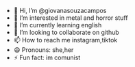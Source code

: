 - 👋 Hi, I’m @giovanasouzacampos
- 👀 I’m interested in metal and horror stuff
- 🌱 I’m currently learning english
- 💞️ I’m looking to collaborate on github
- 📫 How to reach me instagram,tiktok
- 😄 Pronouns: she,her
- ⚡ Fun fact: im comunist


